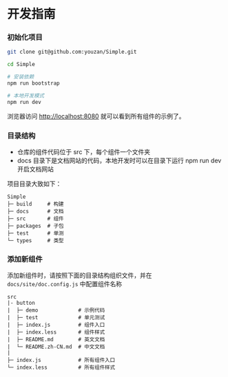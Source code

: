 # 开发指南

### 初始化项目

```bash
git clone git@github.com:youzan/Simple.git

cd Simple

# 安装依赖
npm run bootstrap

# 本地开发模式
npm run dev
```

浏览器访问 [http://localhost:8080](http://localhost:8080) 就可以看到所有组件的示例了。

### 目录结构

- 仓库的组件代码位于 src 下，每个组件一个文件夹
- docs 目录下是文档网站的代码，本地开发时可以在目录下运行 npm run dev 开启文档网站

项目目录大致如下：

```
Simple
├─ build     # 构建
├─ docs      # 文档
├─ src       # 组件
├─ packages  # 子包
├─ test      # 单测
└─ types     # 类型
```

### 添加新组件

添加新组件时，请按照下面的目录结构组织文件，并在 `docs/site/doc.config.js` 中配置组件名称

```
src
|- button
|  ├─ demo             # 示例代码
|  ├─ test             # 单元测试
|  ├─ index.js         # 组件入口
|  ├─ index.less       # 组件样式
|  ├─ README.md        # 英文文档
|  └─ README.zh-CN.md  # 中文文档
|
├─ index.js            # 所有组件入口
└─ index.less          # 所有组件样式
```

